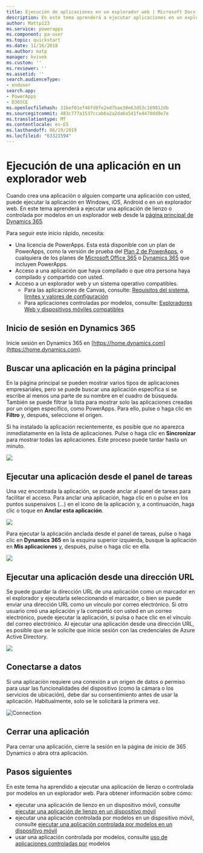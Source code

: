 ```yaml
---
title: Ejecución de aplicaciones en un explorador web | Microsoft Docs
description: En este tema aprenderá a ejecutar aplicaciones en un explorador web
author: Mattp123
ms.service: powerapps
ms.component: pa-user
ms.topic: quickstart
ms.date: 11/16/2018
ms.author: matp
manager: kvivek
ms.custom: ''
ms.reviewer: ''
ms.assetid: ''
search.audienceType:
- enduser
search.app:
- PowerApps
- D365CE
ms.openlocfilehash: 31bef01ef46fd0fe2ed7bae30e63d53c169812db
ms.sourcegitcommit: 483c777a1537ccab6a2a2da6a5d1fe4470dd0e7e
ms.translationtype: MT
ms.contentlocale: es-ES
ms.lasthandoff: 06/19/2019
ms.locfileid: "63321594"
---
```

# <a name="run-an-app-in-a-web-browser"></a>Ejecución de una aplicación en un explorador web
Cuando crea una aplicación o alguien comparte una aplicación con usted, puede ejecutar la aplicación en Windows, iOS, Android o en un explorador web. En este tema aprenderá a ejecutar una aplicación de lienzo o controlada por modelos en un explorador web desde la [página principal de Dynamics 365](https://home.dynamics.com).

Para seguir este inicio rápido, necesita:
- Una licencia de PowerApps. Esta está disponible con un plan de PowerApps, como la versión de prueba del [Plan 2 de PowerApps](https://docs.microsoft.com/powerapps/maker/signup-for-powerapps), o cualquiera de los planes de [Microsoft Office 365](https://signup.microsoft.com/Signup?OfferId=467eab54-127b-42d3-b046-3844b860bebf&dl=O365_BUSINESS_PREMIUM&ali=1) o [Dynamics 365](https://dynamics.microsoft.com/pricing/) que incluyen PowerApps. 
- Acceso a una aplicación que haya compilado o que otra persona haya compilado y compartido con usted.
- Acceso a un explorador web y un sistema operativo compatibles.
   - Para las aplicaciones de Canvas, consulte: [Requisitos del sistema, límites y valores de configuración](../maker/canvas-apps/limits-and-config.md)
   - Para aplicaciones controladas por modelos, consulte: [Exploradores Web y dispositivos móviles compatibles](https://docs.microsoft.com/dynamics365/customer-engagement/admin/supported-web-browsers-and-mobile-devices)


## <a name="sign-in-to-dynamics-365"></a>Inicio de sesión en Dynamics 365
Inicie sesión en Dynamics 365 en [https://home.dynamics.com](https://home.dynamics.com).

## <a name="find-an-app-on-the-home-page"></a>Buscar una aplicación en la página principal
En la página principal se pueden mostrar varios tipos de aplicaciones empresariales, pero se puede buscar una aplicación específica si se escribe al menos una parte de su nombre en el cuadro de búsqueda. También se puede filtrar la lista para mostrar solo las aplicaciones creadas por un origen específico, como PowerApps. Para ello, pulse o haga clic en **Filtro** y, después, seleccione el origen.

Si ha instalado la aplicación recientemente, es posible que no aparezca inmediatamente en la lista de aplicaciones. Pulse o haga clic en **Sincronizar** para mostrar todas las aplicaciones. Este proceso puede tardar hasta un minuto.

![](./media/run-app-browser/dynamics-365-home.png)

## <a name="run-an-app-from-the-task-pane"></a>Ejecutar una aplicación desde el panel de tareas
Una vez encontrada la aplicación, se puede anclar al panel de tareas para facilitar el acceso. Para anclar una aplicación, haga clic en o pulse en los puntos suspensivos (...) en el icono de la aplicación y, a continuación, haga clic o toque en **Anclar esta aplicación**.

![](./media/run-app-browser/homepage-pin.png)

Para ejecutar la aplicación anclada desde el panel de tareas, pulse o haga clic en **Dynamics 365** en la esquina superior izquierda, busque la aplicación en **Mis aplicaciones** y, después, pulse o haga clic en ella.

![](./media/run-app-browser/taskpane.png)

## <a name="run-an-app-from-a-url"></a>Ejecutar una aplicación desde una dirección URL
Se puede guardar la dirección URL de una aplicación como un marcador en el explorador y ejecutarla seleccionando el marcador, o bien se puede enviar una dirección URL como un vínculo por correo electrónico. Si otro usuario creó una aplicación y la compartió con usted en un correo electrónico, puede ejecutar la aplicación, si pulsa o hace clic en el vínculo del correo electrónico. Al ejecutar una aplicación desde una dirección URL, es posible que se le solicite que inicie sesión con las credenciales de Azure Active Directory.

![](./media/run-app-browser/web-login.png)

## <a name="connect-to-data"></a>Conectarse a datos
Si una aplicación requiere una conexión a un origen de datos o permiso para usar las funcionalidades del dispositivo (como la cámara o los servicios de ubicación), debe dar su consentimiento antes de usar la aplicación. Habitualmente, solo se le solicitará la primera vez.

![Connection](./media/run-app-browser/app-connection.png)

## <a name="close-an-app"></a>Cerrar una aplicación
Para cerrar una aplicación, cierre la sesión en la página de inicio de 365 Dynamics o abra otra aplicación.

## <a name="next-steps"></a>Pasos siguientes
En este tema ha aprendido a ejecutar una aplicación de lienzo o controlada por modelos en un explorador web. Para obtener información sobre cómo:
- ejecutar una aplicación de lienzo en un dispositivo móvil, consulte [ejecutar una aplicación de lienzo en un dispositivo móvil](run-app-client.md)
- ejecutar una aplicación controlada por modelos en un dispositivo móvil, consulte [ejecutar una aplicación controlada por modelos en un dispositivo móvil](run-app-client-model-driven.md)
- usar una aplicación controlada por modelos, consulte [uso de aplicaciones controladas por](use-model-driven-apps.md) modelos

